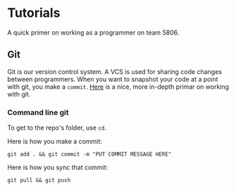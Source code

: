 # Tutorials

A quick primer on working as a programmer on team 5806.

## Git

Git is our version control system. A VCS is used for sharing code changes between programmers. When you want to snapshot your code at a point with git, you make a `commit`. [Here](http://juristr.com/blog/2013/04/git-explained/) is a nice, more in-depth primar on working with git.

### Command line git

To get to the repo's folder, use `cd`.

Here is how you make a commit:

```git add . && git commit -m "PUT COMMIT MESSAGE HERE"```

Here is how you sync that commit:

```git pull && git push```

